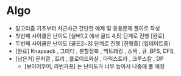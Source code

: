 # Algo

- 알고리즘 기초부터 차근차근 간단한 예제 및 응용문제 풀이로 작성  
-  첫번째 사이클은 난이도 [실버1,2 에서 골드 4,5] 단계로 진행 [완료] 
-  두번째 사이클은 난이도 [골드2~3] 단계로 진행 [진행중] (업데이트중)
  - [완료]  Knapsack , 그리디 , 분할정복 , 백트래킹 , 스택 , 큐 ,BFS, DFS,
  - [남은거] 문자열  , 트리 , 플로이드와샬 , 다익스트라 , 크루스칼 , DP   
    - [보이어무어, 라빈카프] 는 난이도가 너무 높아서 나중에 풀 예정
